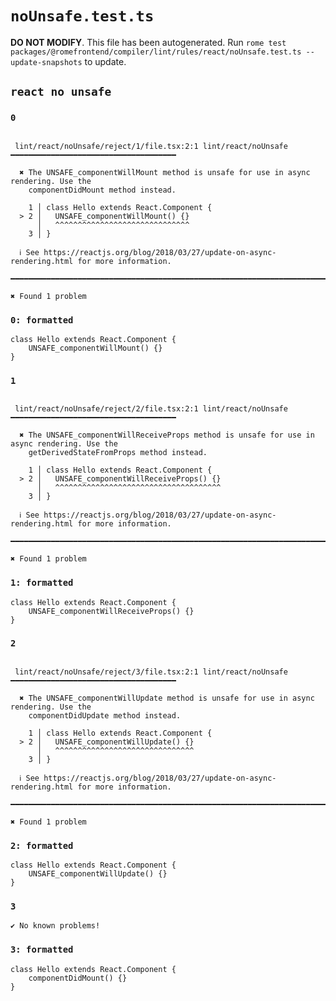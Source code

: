 # `noUnsafe.test.ts`

**DO NOT MODIFY**. This file has been autogenerated. Run `rome test packages/@romefrontend/compiler/lint/rules/react/noUnsafe.test.ts --update-snapshots` to update.

## `react no unsafe`

### `0`

```

 lint/react/noUnsafe/reject/1/file.tsx:2:1 lint/react/noUnsafe ━━━━━━━━━━━━━━━━━━━━━━━━━━━━━━━━━━━━━

  ✖ The UNSAFE_componentWillMount method is unsafe for use in async rendering. Use the
    componentDidMount method instead.

    1 │ class Hello extends React.Component {
  > 2 │   UNSAFE_componentWillMount() {}
      │   ^^^^^^^^^^^^^^^^^^^^^^^^^^^^^^
    3 │ }

  ℹ See https://reactjs.org/blog/2018/03/27/update-on-async-rendering.html for more information.

━━━━━━━━━━━━━━━━━━━━━━━━━━━━━━━━━━━━━━━━━━━━━━━━━━━━━━━━━━━━━━━━━━━━━━━━━━━━━━━━━━━━━━━━━━━━━━━━━━━━

✖ Found 1 problem

```

### `0: formatted`

```
class Hello extends React.Component {
	UNSAFE_componentWillMount() {}
}

```

### `1`

```

 lint/react/noUnsafe/reject/2/file.tsx:2:1 lint/react/noUnsafe ━━━━━━━━━━━━━━━━━━━━━━━━━━━━━━━━━━━━━

  ✖ The UNSAFE_componentWillReceiveProps method is unsafe for use in async rendering. Use the
    getDerivedStateFromProps method instead.

    1 │ class Hello extends React.Component {
  > 2 │   UNSAFE_componentWillReceiveProps() {}
      │   ^^^^^^^^^^^^^^^^^^^^^^^^^^^^^^^^^^^^^
    3 │ }

  ℹ See https://reactjs.org/blog/2018/03/27/update-on-async-rendering.html for more information.

━━━━━━━━━━━━━━━━━━━━━━━━━━━━━━━━━━━━━━━━━━━━━━━━━━━━━━━━━━━━━━━━━━━━━━━━━━━━━━━━━━━━━━━━━━━━━━━━━━━━

✖ Found 1 problem

```

### `1: formatted`

```
class Hello extends React.Component {
	UNSAFE_componentWillReceiveProps() {}
}

```

### `2`

```

 lint/react/noUnsafe/reject/3/file.tsx:2:1 lint/react/noUnsafe ━━━━━━━━━━━━━━━━━━━━━━━━━━━━━━━━━━━━━

  ✖ The UNSAFE_componentWillUpdate method is unsafe for use in async rendering. Use the
    componentDidUpdate method instead.

    1 │ class Hello extends React.Component {
  > 2 │   UNSAFE_componentWillUpdate() {}
      │   ^^^^^^^^^^^^^^^^^^^^^^^^^^^^^^^
    3 │ }

  ℹ See https://reactjs.org/blog/2018/03/27/update-on-async-rendering.html for more information.

━━━━━━━━━━━━━━━━━━━━━━━━━━━━━━━━━━━━━━━━━━━━━━━━━━━━━━━━━━━━━━━━━━━━━━━━━━━━━━━━━━━━━━━━━━━━━━━━━━━━

✖ Found 1 problem

```

### `2: formatted`

```
class Hello extends React.Component {
	UNSAFE_componentWillUpdate() {}
}

```

### `3`

```
✔ No known problems!

```

### `3: formatted`

```
class Hello extends React.Component {
	componentDidMount() {}
}

```
